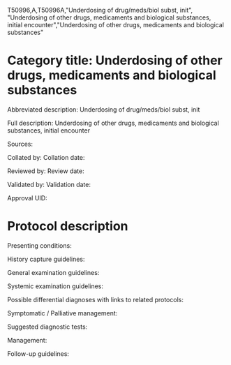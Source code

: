 T50996,A,T50996A,"Underdosing of drug/meds/biol subst, init", "Underdosing of other drugs, medicaments and biological substances, initial encounter","Underdosing of other drugs, medicaments and biological substances"
# Category title: Underdosing of other drugs, medicaments and biological substances

Abbreviated description: Underdosing of drug/meds/biol subst, init

Full description: Underdosing of other drugs, medicaments and biological substances, initial encounter

Sources:

Collated by:
Collation date:

Reviewed by:
Review date:

Validated by:
Validation date:

Approval UID:

# Protocol description

Presenting conditions:

History capture guidelines:

General examination guidelines:

Systemic examination guidelines:

Possible differential diagnoses with links to related protocols:

Symptomatic / Palliative management:

Suggested diagnostic tests:

Management:

Follow-up guidelines:
